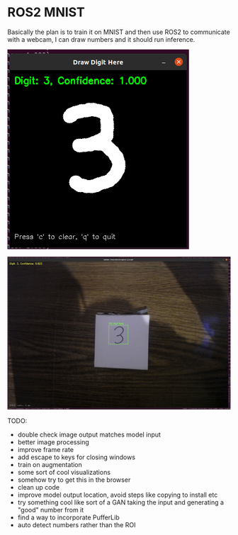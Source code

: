 # ROS2 MNIST

Basically the plan is to train it on MNIST and then use ROS2 to communicate with a webcam, I can draw numbers and it should run inference.

![1](<Screenshot from 2025-08-26 01-32-38.png>)

![2](<Screenshot from 2025-08-26 01-35-57.png>)

TODO:
- double check image output matches model input
- better image processing
- improve frame rate
- add escape to keys for closing windows
- train on augmentation
- some sort of cool visualizations
- somehow try to get this in the browser
- clean up code
- improve model output location, avoid steps like copying to install etc
- try something cool like sort of a GAN taking the input and generating a "good" number from it
- find a way to incorporate PufferLib
- auto detect numbers rather than the ROI
